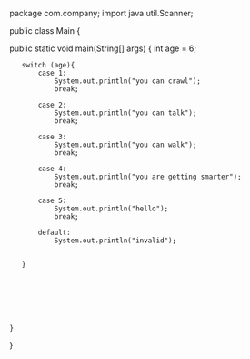 package com.company;
import java.util.Scanner;



public class Main {

   public static void main(String[] args) {
       int age = 6;

       switch (age){
           case 1:
               System.out.println("you can crawl");
               break;

           case 2:
               System.out.println("you can talk");
               break;

           case 3:
               System.out.println("you can walk");
               break;

           case 4:
               System.out.println("you are getting smarter");
               break;

           case 5:
               System.out.println("hello");
               break;

           default:
               System.out.println("invalid");


       }







    }
}
